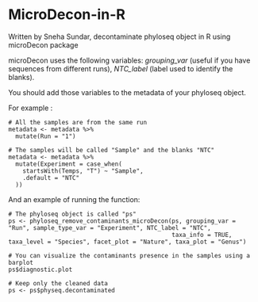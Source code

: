 # MicroDecon-in-R
Written by Sneha Sundar, decontaminate phyloseq object in R using microDecon package

microDecon uses the following variables: *grouping_var* (useful if you have sequences from different runs), *NTC_label* (label used to identify the blanks).

You should add those variables to the metadata of your phyloseq object.

For example :
```
# All the samples are from the same run
metadata <- metadata %>%
  mutate(Run = "1")

# The samples will be called "Sample" and the blanks "NTC"
metadata <- metadata %>%
  mutate(Experiment = case_when(
    startsWith(Temps, "T") ~ "Sample",
    .default = "NTC"
  ))
```
And an example of running the function:
```
# The phyloseq object is called "ps"
ps <- phyloseq_remove_contaminants_microDecon(ps, grouping_var = "Run", sample_type_var = "Experiment", NTC_label = "NTC", 
                                              taxa_info = TRUE, taxa_level = "Species", facet_plot = "Nature", taxa_plot = "Genus")

# You can visualize the contaminants presence in the samples using a barplot
ps$diagnostic.plot

# Keep only the cleaned data
ps <- ps$physeq.decontaminated
```
